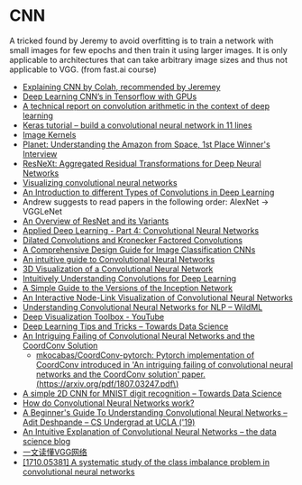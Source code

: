 # CNN

A tricked found by Jeremy to avoid overfitting is to train a network with small images for few epochs and then train it using larger images. It is only applicable to architectures that can take arbitrary image sizes and thus not applicable to VGG. \(from fast.ai course\)

* [Explaining CNN by Colah, recommended by Jeremey](http://colah.github.io/posts/2014-07-Understanding-Convolutions/)
* [Deep Learning CNN’s in Tensorflow with GPUs](https://hackernoon.com/deep-learning-cnns-in-tensorflow-with-gpus-cba6efe0acc2)
* [A technical report on convolution arithmetic in the context of deep learning](https://github.com/vdumoulin/conv_arithmetic)
* [Keras tutorial – build a convolutional neural network in 11 lines](http://adventuresinmachinelearning.com/keras-tutorial-cnn-11-lines/)
* [Image Kernels](http://setosa.io/ev/image-kernels/)
* [Planet: Understanding the Amazon from Space, 1st Place Winner's Interview](http://blog.kaggle.com/2017/10/17/planet-understanding-the-amazon-from-space-1st-place-winners-interview/)
* [ResNeXt: Aggregated Residual Transformations for Deep Neural Networks](https://github.com/facebookresearch/ResNeXt)
* [Visualizing convolutional neural networks](https://www.oreilly.com/ideas/visualizing-convolutional-neural-networks)
* [An Introduction to different Types of Convolutions in Deep Learning](https://medium.com/towards-data-science/types-of-convolutions-in-deep-learning-717013397f4d)
* Andrew suggests to read papers in the following order: AlexNet -&gt; VGGLeNet
* [An Overview of ResNet and its Variants](https://towardsdatascience.com/an-overview-of-resnet-and-its-variants-5281e2f56035)
* [Applied Deep Learning - Part 4: Convolutional Neural Networks](https://towardsdatascience.com/applied-deep-learning-part-4-convolutional-neural-networks-584bc134c1e2)
* [Dilated Convolutions and Kronecker Factored Convolutions](http://www.inference.vc/dilated-convolutions-and-kronecker-factorisation/)
* [A Comprehensive Design Guide for Image Classification CNNs](https://hackernoon.com/a-comprehensive-design-guide-for-image-classification-cnns-46091260fb92)
* [An intuitive guide to Convolutional Neural Networks](https://medium.freecodecamp.org/an-intuitive-guide-to-convolutional-neural-networks-260c2de0a050)
* [3D Visualization of a Convolutional Neural Network](http://scs.ryerson.ca/~aharley/vis/conv/)
* [Intuitively Understanding Convolutions for Deep Learning](https://towardsdatascience.com/intuitively-understanding-convolutions-for-deep-learning-1f6f42faee1)
* [A Simple Guide to the Versions of the Inception Network](https://towardsdatascience.com/a-simple-guide-to-the-versions-of-the-inception-network-7fc52b863202)
* [An Interactive Node-Link Visualization of Convolutional Neural Networks](http://www.cs.cmu.edu/~aharley/vis/)
* [Understanding Convolutional Neural Networks for NLP – WildML](http://www.wildml.com/2015/11/understanding-convolutional-neural-networks-for-nlp/)
* [Deep Visualization Toolbox - YouTube](https://www.youtube.com/watch?v=AgkfIQ4IGaM)
* [Deep Learning Tips and Tricks – Towards Data Science](https://towardsdatascience.com/deep-learning-tips-and-tricks-1ef708ec5f53)
* [An Intriguing Failing of Convolutional Neural Networks and the CoordConv Solution](https://eng.uber.com/coordconv/)
  * [mkocabas/CoordConv-pytorch: Pytorch implementation of CoordConv introduced in 'An intriguing failing of convolutional neural networks and the CoordConv solution' paper. \(https://arxiv.org/pdf/1807.03247.pdf\)](https://github.com/mkocabas/CoordConv-pytorch)
* [A simple 2D CNN for MNIST digit recognition – Towards Data Science](https://towardsdatascience.com/a-simple-2d-cnn-for-mnist-digit-recognition-a998dbc1e79a)
* [How do Convolutional Neural Networks work?](http://brohrer.github.io/how_convolutional_neural_networks_work.html)
* [A Beginner's Guide To Understanding Convolutional Neural Networks – Adit Deshpande – CS Undergrad at UCLA \('19\)](https://adeshpande3.github.io/adeshpande3.github.io/A-Beginner's-Guide-To-Understanding-Convolutional-Neural-Networks/?cmp=em-data-na-na-newsltr_20161019&imm_mid=0e9900)
* [An Intuitive Explanation of Convolutional Neural Networks – the data science blog](https://ujjwalkarn.me/2016/08/11/intuitive-explanation-convnets/)
* [一文读懂VGG网络](https://mp.weixin.qq.com/s/vWuGW4iMD1MjVDZVCqH_FA)
* [\[1710.05381\] A systematic study of the class imbalance problem in convolutional neural networks](https://arxiv.org/abs/1710.05381)





